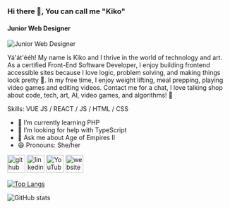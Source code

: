 ### Hi there 👋, You can call me "Kiko"
#### Junior Web Designer
![Junior Web Designer](https://media.licdn.com/dms/image/C4E16AQGJkApMg5ZxVw/profile-displaybackgroundimage-shrink_350_1400/0/1663797366041?e=1699488000&v=beta&t=PhJvGdGyjaW_P2vUWEJcd0u4IELUOUwMFxqmvst10Bw)

Yá'át'ééh! My name is Kiko and I thrive in the world of technology and art. As a certified Front-End Software Developer, I enjoy building frontend accessible sites because I love logic, problem solving, and making things look pretty 🌸. In my free time, I enjoy weight lifting, meal prepping, playing video games and editing videos. Contact me for a chat, I love talking shop about code, tech, art, AI, video games, and algorithms! 🍵

Skills: VUE JS / REACT / JS / HTML / CSS

- 🌱 I’m currently learning PHP 
- 🤔 I’m looking for help with TypeScript 
- 💬 Ask me about Age of Empires II 
- 😄 Pronouns: She/her 


[<img src='https://cdn.jsdelivr.net/npm/simple-icons@3.0.1/icons/github.svg' alt='github' height='40'>](https://github.com/knpausch)  [<img src='https://cdn.jsdelivr.net/npm/simple-icons@3.0.1/icons/linkedin.svg' alt='linkedin' height='40'>](https://www.linkedin.com/in/knpausch/)  [<img src='https://cdn.jsdelivr.net/npm/simple-icons@3.0.1/icons/youtube.svg' alt='YouTube' height='40'>](https://www.youtube.com/c/knpausch)  [<img src='https://cdn.jsdelivr.net/npm/simple-icons@3.0.1/icons/icloud.svg' alt='website' height='40'>](https://keyaannapausch.com/)  

[![Top Langs](https://github-readme-stats.vercel.app/api/top-langs/?username=knpausch)](https://github.com/anuraghazra/github-readme-stats)

![GitHub stats](https://github-readme-stats.vercel.app/api?username=knpausch&show_icons=true)  

